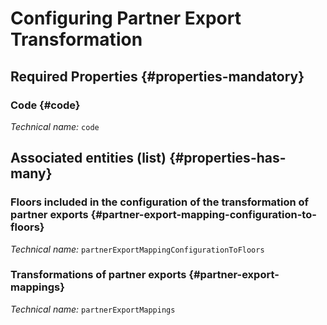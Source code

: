 # Configuring Partner Export Transformation
<!--- THIS FILE IS GENERATED PLEASE DO NOT EDIT IT DIRECTLY --->



<OH code="partnerExportMappingConfiguration"/>




## Required Properties {#properties-mandatory}
    
### Code {#code}



*Technical name:* ```code```
<PH code="partnerExportMappingConfiguration:code"/>

    





## Associated entities (list) {#properties-has-many}

### Floors included in the configuration of the transformation of partner exports {#partner-export-mapping-configuration-to-floors}



*Technical name:* ```partnerExportMappingConfigurationToFloors```
<PH code="partnerExportMappingConfiguration:partnerExportMappingConfigurationToFloors"/>

### Transformations of partner exports {#partner-export-mappings}



*Technical name:* ```partnerExportMappings```
<PH code="partnerExportMappingConfiguration:partnerExportMappings"/>




